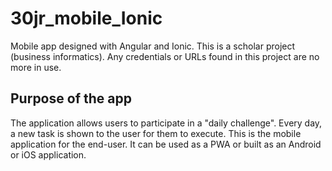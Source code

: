 # 30jr_mobile_Ionic
Mobile app designed with Angular and Ionic. This is a scholar project (business informatics). Any credentials or URLs found in this project are no more in use.
## Purpose of the app
The application allows users to participate in a "daily challenge". Every day, a new task is shown to the user for them to execute.
This is the mobile application for the end-user. It can be used as a PWA or built as an Android or iOS application.
